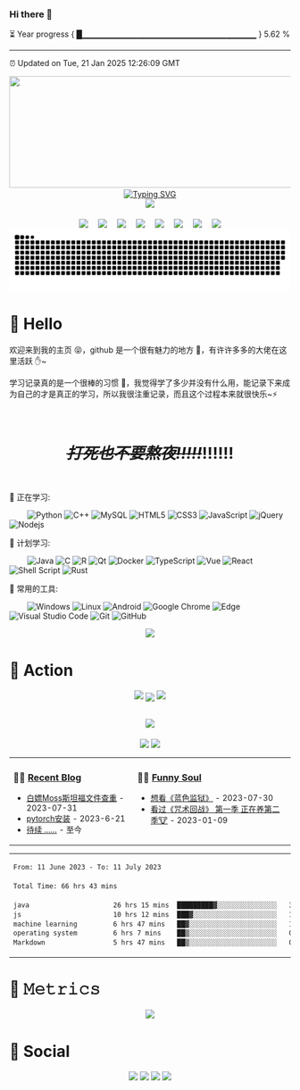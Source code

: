 ### Hi there 👋

⏳ Year progress { █▁▁▁▁▁▁▁▁▁▁▁▁▁▁▁▁▁▁▁▁▁▁▁▁▁▁▁▁▁ } 5.62 %

---

⏰ Updated on Tue, 21 Jan 2025 12:26:09 GMT


<!-- 名言警句 -->

<div style="width:100%" align="center">
  <a><img style="width: 600px;height: 200px" src="https://github.com/Bvbrutal/Bvbrutal/assets/93713843/82a25c7b-cd10-4de0-bd92-6b39978964da"></a>
</div>


<!-- 人数统计 -->
<!--
<div style="width:100%" align="center">
  <a><img style="width: 600px;height: 200px" src="https://count.getloli.com/get/@psh?theme=rule34"></a>
</div>
-->


<!-- 动态打字效果 -->
<div style="width:100%" align="center">
  <a href="https://pshxx.cc/">
    <img src="https://readme-typing-svg.demolab.com?font=Fira+Code&weight=400&size=25&pause=1000&center=true&vCenter=true&width=600&height=100&lines=Dream+is+like+underwear!!!!!!;PSH" alt="Typing SVG" />
  </a>
</div>

<!-- 敲代码的图片 -->
<div align="center" ><img src="https://npm.elemecdn.com/anzhiyu-assets/image/common/github-info/Knock-Code.gif"  style="width:650px"/></div>
<!-- <p align="center"> <img width="433" height="177" src="https://user-images.githubusercontent.com/104733166/236908488-60f25e53-47a8-43d5-a45a-b9b9dd37900e.gif"/> -->
<br>

<!-- 个人资料徽标 -->
<div align="center">
  <a href="https://bvbrutal.github.io/"><img src="https://img.shields.io/badge/website-个人博客-blue"></a>&emsp;
  <a href="https://blog.csdn.net/m0_59088506?spm=1000.2115.3001.5343"><img src="https://img.shields.io/badge/CSDN-%E5%8D%9A%E5%AE%A2-c32136"></a>&emsp;
  <a href="https://space.bilibili.com/1937483889"><img src="https://img.shields.io/badge/bilibili-B%E7%AB%99-ff69b4"></a>&emsp;
  <a href="https://www.youtube.com/channel/UCOOyJ0Pn8blGrwvDTSi8USw"><img src="https://img.shields.io/badge/Youtube-%E6%B2%B9%E7%AE%A1-c32136"></a>&emsp;
  <a href="https://www.zhihu.com/people/mo-cha-49-88"><img src="https://img.shields.io/badge/zhihu-%E7%9F%A5%E4%B9%8E-blue"></a>&emsp;
  <a href="https://music.163.com/#/user/home?id=1324208260"><img src="https://img.shields.io/badge/NC-网易云-c32136"></a>&emsp;
  <a href="https://twitter.com/pshplo"><img src="https://img.shields.io/badge/Twitter-%E6%8E%A8%E7%89%B9-blue"></a>&emsp;
  <a href="#"><img src="https://komarev.com/ghpvc/?username=Bvbrutal&style=flat"/></a>
</div>

<!-- 贪吃蛇代码贡献图 -->

<div align="center"><img src="https://raw.githubusercontent.com/Bvbrutal/Bvbrutal/output/github-contribution-grid-snake.svg"></div>

# 🙋 Hello

欢迎来到我的主页 😝，github 是一个很有魅力的地方 🙌，有许许多多的大佬在这里活跃 ✋~

学习记录真的是一个很棒的习惯 💪，我觉得学了多少并没有什么用，能记录下来成为自己的才是真正的学习，所以我很注重记录，而且这个过程本来就很快乐~⚡

<br>
<div align="center">
  
  # ***~~打死也不要熬夜!!!!!~~***‼️‼️‼️
</div>
<br>

<!-- github每日打卡图片 -->
<!--  # ⚡打卡: -->
<!-- <img src="https://streak-stats.demolab.com/?user=Bvbrutal"  style="width:800px"/> -->

💪 正在学习:

&emsp;&emsp;
![Python](https://img.shields.io/badge/-Python-pink?style=flat-square&logo=Python)
![C++](https://img.shields.io/badge/-C++-00599C?style=flat-square&logo=c)
![MySQL](https://img.shields.io/badge/mysql-%2300f.svg?style=flat-square&logo=mysql&logoColor=white)
![HTML5](https://img.shields.io/badge/-HTML5-E34F26?style=flat-square&logo=html5&logoColor=white)
![CSS3](https://img.shields.io/badge/-CSS3-1572B6?style=flat-square&logo=css3)
![JavaScript](https://img.shields.io/badge/-JavaScript-oringe?style=flat-square&logo=javascript)
![jQuery](https://img.shields.io/badge/jquery-%230769AD.svg?style=style=flat-square&logo=jquery&logoColor=white)
![Nodejs](https://img.shields.io/badge/-Nodejs-c0ebd?style=flat-square&logo=Node.js)

🧠 计划学习:

&emsp;&emsp;
![Java](https://img.shields.io/badge/-java-yellow?style=flat-square&logo=java)
![C](https://img.shields.io/badge/c-%2300599C.svg?style=flat-square&logo=c&logoColor=white)
![R](https://img.shields.io/badge/r-%23276DC3.svg?style=flat-square&logo=r&logoColor=white)
![Qt](https://img.shields.io/badge/Qt-%23217346.svg?style=style=flat-square&logo=Qt&logoColor=white)
![Docker](https://img.shields.io/badge/-Docker-FCC624?style=flat-square&logo=docker)
![TypeScript](https://img.shields.io/badge/typescript-%23007ACC.svg?style=flat-square&logo=typescript&logoColor=white)
![Vue](https://img.shields.io/badge/-Vue.js-3f745c?style=flat-square&logo=Vue.js)
![React](https://img.shields.io/badge/-React-07afd9?style=flat-square&logo=React)
![Shell Script](https://img.shields.io/badge/shell_script-%4285F4.svg?style=style=flat-square&logo=gnu-bash&logoColor=white)
![Rust](https://img.shields.io/badge/Rust-2E67D3.svg?style=style=flat-square&logo=rust&logoColor=white)

🧰 常用的工具:

&emsp;&emsp;
![Windows](https://img.shields.io/badge/Windows-0078D6?style=flat-square&logo=windows&logoColor=white)
![Linux](https://img.shields.io/badge/Linux-FCC624?style=style=flat-square&logo=linux&logoColor=black)
![Android](https://img.shields.io/badge/Android-3DDC84?style=flat-square&logo=android&logoColor=white)
![Google Chrome](https://img.shields.io/badge/Chrome-4285F4?style=flat-square&logo=GoogleChrome&logoColor=white)
![Edge](https://img.shields.io/badge/Edge-0078D7?style=flat-square&logo=Microsoft-edge&logoColor=white)
![Visual Studio Code](https://img.shields.io/badge/-Visual%20Studio%20Code-007ACC?style=flat-square&logo=Visual%20Studio%20Code&logoColor=fff)
![Git](https://img.shields.io/badge/-Git-FCC624?style=flat-square&logo=git)
![GitHub](https://img.shields.io/badge/-GitHub-pink?style=flat-square&logo=github)

<div align="center"><img src="https://cdn.cbd.int/anzhiyu-assets@1.0.11/image/common/github-info/personal-homepage-banner.jpg" /></div>

# 🚀 Action

<!-- 连续提交代码天数记录 -->
<p align="center">
  <img width="150" src="https://npm.elemecdn.com/anzhiyu-assets/image/common/github-info/left-wing.png" />
  <img align="center" src="https://github-readme-streak-stats.herokuapp.com/?user=Bvbrutal&theme=dark&hide_border=true" />
  <img width="150" src="https://npm.elemecdn.com/anzhiyu-assets/image/common/github-info/right-wing.png" />
</p>

<!-- metrics 基础资料 -->
<!-- <div align="center"><img src="https://metrics.lecoq.io/Bvbrutal?template=classic&base=header%2C%20activity%2C%20community%2C%20repositories%2C%20metadata&base.indepth=false&base.hireable=false&base.skip=false&config.timezone=Asia%2FShanghai" alt="base metrics"/></div>
 -->
<br>

<!-- GitHub奖杯🏆 -->
<div align="center"><img  src="https://github-profile-trophy.vercel.app/?username=Bvbrutal&theme=gruvbox&row=1&column=7&no-frame=true&no-bg=true" /></div>
<br>

<!-- GitHub数据统计 -->
<div align="center">
  <img height="137px" src="https://github-readme-stats.vercel.app/api?username=Bvbrutal&hide_title=true&hide_border=true&show_icons=trueline_height=21&text_color=000&icon_color=000&bg_color=0,ea6161,ffc64d,fffc4d,52fa5a&theme=graywhite" />
  <img height="137px" src="https://github-readme-stats.vercel.app/api/top-langs/?username=Bvbrutal&hide_title=true&hide_border=true&layout=compact&langs_count=6&text_color=000&icon_color=fff&bg_color=0,52fa5a,4dfcff,c64dff&theme=graywhite" />
</div>

<!-- 最近博客和豆瓣动态 -->
<table align="center" >
<tr>
<td valign="top">

### 🤹‍♀️ <a href="https://anzhiy.cn/" target="_blank">Recent Blog</a>

<!-- START_SECTION:blog -->
* <a href='https://bvbrutal.github.io/2023/07/31/%E7%99%BD%E5%AB%96%20Moss%20%E6%96%AF%E5%9D%A6%E7%A6%8F%E6%96%87%E4%BB%B6%E6%9F%A5%E9%87%8D/' target='_blank'>白嫖Moss斯坦福文件查重</a> - 2023-07-31
* <a href='https://bvbrutal.github.io/2023/06/21/pytorch%E5%AE%89%E8%A3%85/' target='_blank'>pytorch安装</a> - 2023-6-21
* <a href='#' >待续 ......</a> - 至今
<!-- END_SECTION:blog -->

</td>
<td valign="top">
  
### 🤾‍♂️ <a href="https://www.douban.com/people/252613592" target="_blank">Funny Soul</a>

<!-- START_SECTION:douban -->
* <a href='https://www.bilibili.com/bangumi/play/ep683730/' target='_blank'>想看《蓝色监狱》</a> - 2023-07-30
* <a href='https://www.bilibili.com/bangumi/play/ep341309?spm_id_from=333.337.0.0&from_spmid=666.25.episode.0' target='_blank'>看过《咒术回战》 第一季 正在养第二季🐮</a> - 2023-01-09
<!-- END_SECTION:douban -->

</table>

<!-- wakatime 统计 -->
<table align="center">
<tr>
<td valign="top">

<!--START_SECTION:waka-->

```txt
From: 11 June 2023 - To: 11 July 2023

Total Time: 66 hrs 43 mins

java                     26 hrs 15 mins  █████████▓░░░░░░░░░░░░░░░   39.31 %
js                       10 hrs 12 mins  ███▓░░░░░░░░░░░░░░░░░░░░░   15.30 %
machine learning         6 hrs 47 mins   ██▓░░░░░░░░░░░░░░░░░░░░░░   10.17 %
operating system         6 hrs 7 mins    ██▒░░░░░░░░░░░░░░░░░░░░░░   09.17 %
Markdown                 5 hrs 47 mins   ██▒░░░░░░░░░░░░░░░░░░░░░░   08.68 %
```

<!--END_SECTION:waka-->

</tr>
</table>

# 🎯 𝙼𝚎𝚝𝚛𝚒𝚌𝚜

<!-- plugin metrics -->
<div align="center">
<!--   <img src="https://cdn1.tianli0.top/gh/anzhiyu-c/anzhiyu-c@main/plugin_metrics.svg" alt="plugin metrics" width="75%"/> -->
  <img src="https://cdn.cbd.int/anzhiyu-assets/image/common/github-info/rocket-banner.jpg"/>
</div>

# 🤝 Social

<!-- 面板数据 -->
<div align="center">
  <a href="https://space.bilibili.com/1937483889"><img src="https://stats.justsong.cn/api/bilibili/?id=1937483889&theme=dark"/></a>
  <a href="https://blog.csdn.net/m0_59088506?spm=1000.2115.3001.5343"><img src="https://stats.justsong.cn/api/csdn?id=m0_59088506?spm=1000.2115.3001.5343&theme=dark"/></a>
  <a href="https://leetcode.cn/u/pshxx/"><img src="https://stats.justsong.cn/api/leetcode?username=pshxx&cn=true&theme=dark"/></a>
  <a href="https://github.com/Bvbrutal"><img src="https://stats.justsong.cn/api/github?id=Bvbrutal&theme=dark"/></a>
</div>
